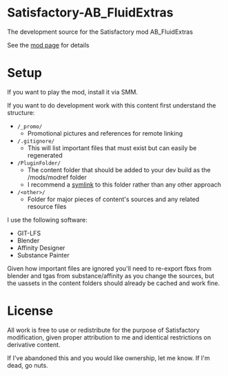 # Satisfactory-AB_FluidExtras
The development source for the Satisfactory mod AB_FluidExtras

See the [mod page](https://ficsit.app/mod/AB_FluidExtras) for details

# Setup
If you want to play the mod, install it via SMM.

If you want to do development work with this content first understand the structure:
* `/_promo/`
  * Promotional pictures and references for remote linking
* `/.gitignore/`
  * This will list important files that must exist but can easily be regenerated
* `/PluginFolder/`
  * The content folder that should be added to your dev build as the /mods/modref folder
  * I recommend a [symlink](https://www.howtogeek.com/16226/complete-guide-to-symbolic-links-symlinks-on-windows-or-linux/) to this folder rather than any other approach
* `/<other>/`
  * Folder for major pieces of content's sources and any related resource files

I use the following software:

* GIT-LFS
* Blender
* Affinity Designer
* Substance Painter

Given how important files are ignored you'll need to re-export fbxs from blender and tgas from substance/affinity as you change the sources, but the uassets in the content folders should already be cached and work fine.

# License
All work is free to use or redistribute for the purpose of Satisfactory modification, given proper attribution to me and identical restrictions on derivative content.

If I've abandoned this and you would like ownership, let me know. If I'm dead, go nuts.
